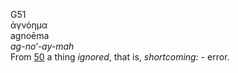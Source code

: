 G51  
ἀγνόημα  
agnoēma  
*ag-no‘-ay-mah*  
From [50](g0050) a thing *ignored*, that is, *shortcoming:* - error.  
